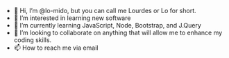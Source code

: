 - 👋 Hi, I’m @lo-mido, but you can call me Lourdes or Lo for short.
- 👀 I’m interested in learning new software 
- 🌱 I’m currently learning JavaScript, Node, Bootstrap, and J.Query
- 💞️ I’m looking to collaborate on anything that will allow me to enhance my coding skills.
- 📫 How to reach me via email

<!---
lo-mido/lo-mido is a ✨ special ✨ repository because its `README.md` (this file) appears on your GitHub profile.
You can click the Preview link to take a look at your changes.
--->
